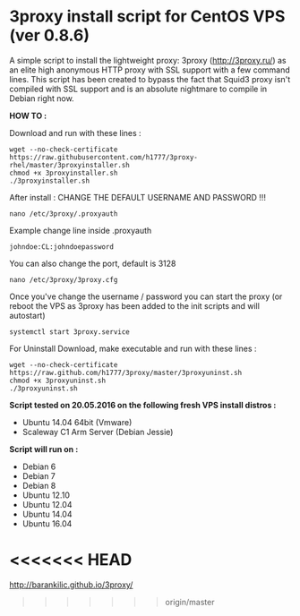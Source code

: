 3proxy install script for CentOS VPS (ver 0.8.6)
======================================================

A simple script to install the lightweight proxy: 3proxy (http://3proxy.ru/) as an elite high anonymous HTTP proxy with SSL support with a few command lines.
This script has been created to bypass the fact that Squid3 proxy isn't compiled with SSL support and is an absolute nightmare to compile in Debian right now.


**HOW TO :**

Download and run with these lines :

    wget --no-check-certificate https://raw.githubusercontent.com/h1777/3proxy-rhel/master/3proxyinstaller.sh
    chmod +x 3proxyinstaller.sh
    ./3proxyinstaller.sh

After install : CHANGE THE DEFAULT USERNAME AND PASSWORD !!!

    nano /etc/3proxy/.proxyauth

Example change line inside .proxyauth

    johndoe:CL:johndoepassword

You can also change the port, default is 3128

    nano /etc/3proxy/3proxy.cfg


Once you've change the username / password you can start the proxy
(or reboot the VPS as 3proxy has been added to the init scripts and will autostart)

    systemctl start 3proxy.service

For Uninstall Download, make executable and run with these lines :

	wget --no-check-certificate https://raw.github.com/h1777/3proxy/master/3proxyuninst.sh
	chmod +x 3proxyuninst.sh
	./3proxyuninst.sh

**Script tested on 20.05.2016 on the following fresh VPS install distros :**

- Ubuntu 14.04 64bit (Vmware)
- Scaleway C1 Arm Server (Debian Jessie)


**Script will run on :**
- Debian 6
- Debian 7
- Debian 8
- Ubuntu 12.10
- Ubuntu 12.04
- Ubuntu 14.04
- Ubuntu 16.04

<<<<<<< HEAD
=======
http://barankilic.github.io/3proxy/
>>>>>>> origin/master
